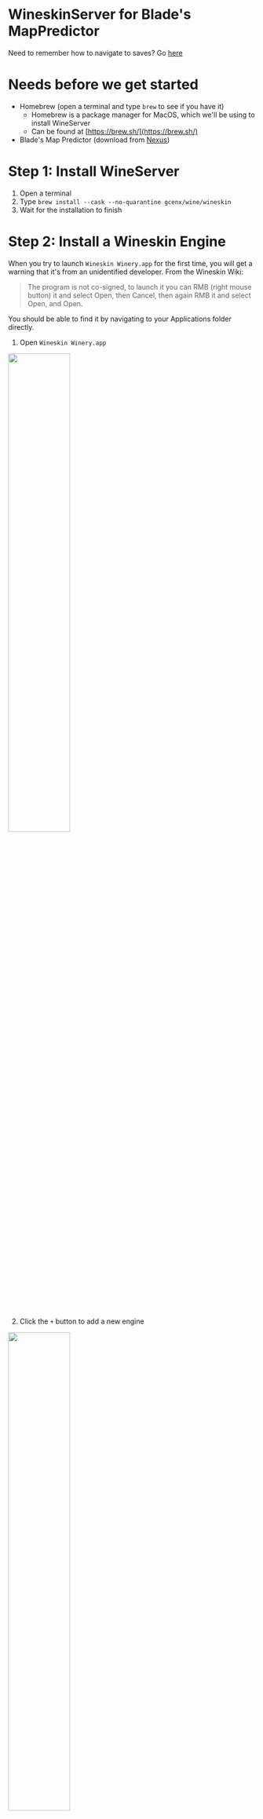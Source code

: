 # WineskinServer for Blade's MapPredictor

Need to remember how to navigate to saves? Go [here](#navigation-to-saves)

# Needs before we get started
* Homebrew (open a terminal and type `brew` to see if you have it)
    * Homebrew is a package manager for MacOS, which we'll be using to install WineServer
    * Can be found at [https://brew.sh/](https://brew.sh/)
* Blade's Map Predictor (download from [Nexus](https://www.nexusmods.com/stardewvalley/mods/6614))

# Step 1: Install WineServer
1. Open a terminal
2. Type `brew install --cask --no-quarantine gcenx/wine/wineskin`
3. Wait for the installation to finish


# Step 2: Install a Wineskin Engine

When you try to launch `Wineskin Winery.app` for the first time, you will get a warning that it's from an unidentified developer. From the Wineskin Wiki:
> The program is not co-signed, to launch it you can RMB (right mouse button) it and select Open, then Cancel, then again RMB it and select Open, and Open.

You should be able to find it by navigating to your Applications folder directly.

1. Open `Wineskin Winery.app`

<img src="./images/mappredictor/blank-winery.png" width="50%">

2. Click the `+` button to add a new engine

<img src="./images/mappredictor/add-engine.png" width="50%">

3. Select the latest engine and click `Download and Install` (I use the D3D Metal version, I'm on a M2 Mac, if you're on Intel it might have slightly different engine names)

<img src="./images/mappredictor/select-engine.png" width="50%">

4. You'll get a prompt to install the engine, click `OK`

<img src="./images/mappredictor/download-prompt.png" width="50%">

5. Wait for the engine to download and install

# Step 3: Create a new Wineskin Wrapper

1. Click `Create New Blank Wrapper`

<img src="./images/mappredictor/click-new-blank.png" width="50%">

2. Name your wrapper (I named mine `BladesPredictor`) and click OK.

<img src="./images/mappredictor/name-wrapper.png" width="50%">

This may take a moment to create the wrapper. You'll find it at `/Users/<yourusername>/Applications/Wineskin` 

<img src="./images/mappredictor/wrapper-created.png" width="50%">

3. Click `View Wrapper in Finder` to open the folder and then double click the wrapper to open it.

# Step 4: Install Map Predictor in the Wrapper

When opening the wrapper, you should see a window like this:

<img src="./images/mappredictor/wineskin-start.png" width="50%">

1. Click `Install Software`

<img src="./images/mappredictor/install-software.png" width="50%">

2. Click "Copy a Folder Inside" and navigate to the folder where you downloaded/unzipped Blade's Map Predictor. Select Choose

<img src="./images/mappredictor/choose-predictor.png" width="50%">

3. It'll prompt you to select the executable to use when you launch the app, for me at least it auto-detected the correct one but it should be the `MapPredictor.exe`.

<img src="./images/mappredictor/choose-executable.png" width="50%">

4. Click `OK` and then you'll come to an advanced settings screen. You can leave this as is and click `Install`

<img src="./images/mappredictor/advanced-menu.png" width="50%">

You can swap the app icon if you want (provided one here: [images/mappredictor/Wineskin.icns](images/mappredictor/Wineskin.icns))

**I recommend clicking Test Run to ensure that the app works.**

Once you're satisfied it works you, you can close the window. The app icon might not update right away, but if you right click and Get Info it should update.

# Step 5: Running the app

1. Open the wrapper by double clicking it! You can add it to your dock if you want to have it handy/keep it in your Applications folder if you want to find it in launchpad. (I just spotlight search for it normally).

Blade's video guide for the Map Predictor can be found [here](https://www.youtube.com/watch?v=-ZqRYQcJseg).

# Navigation to Saves

When you attempt to `Open Save` you will need to fight a little bit to get to your saves. 

<img src="./images/mappredictor/nav-to-saves.png" width="90%">

Scroll down to the `/` and then navigate to `Users` -> `yourusername`

Once you're here you can type `.config/StardewValley` in the file name box and hit enter. This will take you to the Stardew Valley saves folder on your Mac, where you can pick and choose a save to load. **Note: you will likely get prompted to provide access privileges multiple times as you drill down.**